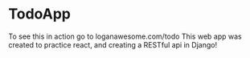 # TodoApp
To see this in action go to loganawesome.com/todo
This web app was created to practice react, and creating a RESTful api in Django!

